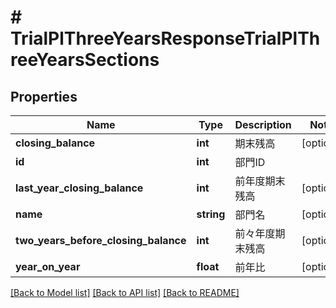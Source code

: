 # # TrialPlThreeYearsResponseTrialPlThreeYearsSections

## Properties

Name | Type | Description | Notes
------------ | ------------- | ------------- | -------------
**closing_balance** | **int** | 期末残高 | [optional] 
**id** | **int** | 部門ID | 
**last_year_closing_balance** | **int** | 前年度期末残高 | [optional] 
**name** | **string** | 部門名 | [optional] 
**two_years_before_closing_balance** | **int** | 前々年度期末残高 | [optional] 
**year_on_year** | **float** | 前年比 | [optional] 

[[Back to Model list]](../../README.md#documentation-for-models) [[Back to API list]](../../README.md#documentation-for-api-endpoints) [[Back to README]](../../README.md)


